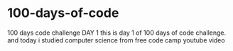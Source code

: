 # 100-days-of-code
100 days code challenge 
DAY 1
this is day 1 of 100 days of code challenge. and today i studied computer science from free code camp youtube video
